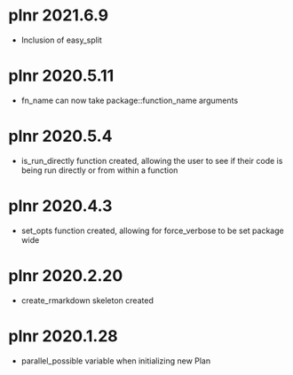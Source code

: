 # plnr 2021.6.9

- Inclusion of easy_split

# plnr 2020.5.11

- fn_name can now take package::function_name arguments

# plnr 2020.5.4

- is_run_directly function created, allowing the user to see if their code is being run directly or from within a function

# plnr 2020.4.3

- set_opts function created, allowing for force_verbose to be set package wide

# plnr 2020.2.20

- create_rmarkdown skeleton created

# plnr 2020.1.28

- parallel_possible variable when initializing new Plan
